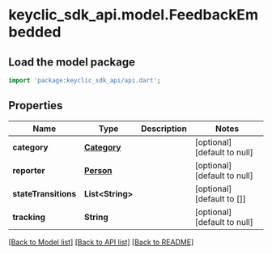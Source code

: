 # keyclic_sdk_api.model.FeedbackEmbedded

## Load the model package
```dart
import 'package:keyclic_sdk_api/api.dart';
```

## Properties
Name | Type | Description | Notes
------------ | ------------- | ------------- | -------------
**category** | [**Category**](Category.md) |  | [optional] [default to null]
**reporter** | [**Person**](Person.md) |  | [optional] [default to null]
**stateTransitions** | **List&lt;String&gt;** |  | [optional] [default to []]
**tracking** | **String** |  | [optional] [default to null]

[[Back to Model list]](../README.md#documentation-for-models) [[Back to API list]](../README.md#documentation-for-api-endpoints) [[Back to README]](../README.md)


